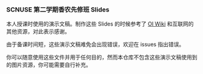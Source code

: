 ### SCNUSE 第二学期香农先修班 Slides

本人授课时使用的演示文稿。制作这些 Slides 的时候参考了 [OI Wiki](https://oi-wiki.org/) 和互联网的其他资源，对此表示感谢。

由于备课时间短，这些演示文稿难免会出现错误，欢迎在 issues 指出错误。

你可以随意使用这些文件并用于任何目的，然而本仓库不包含这些演示文稿使用到的图片资源，你可能需要自行补充。
